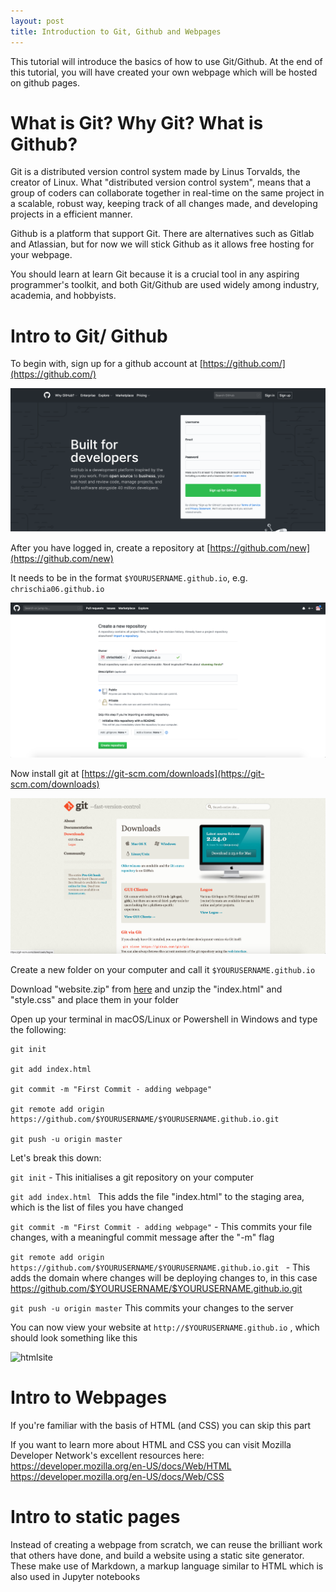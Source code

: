 ```yaml
---
layout: post
title: Introduction to Git, Github and Webpages
---
```


This tutorial will introduce the basics of how to use Git/Github. At the end of this tutorial, you will have created your own webpage which will be hosted on github pages.

# What is Git? Why Git? What is Github?

Git is a distributed version control system made by Linus Torvalds, the creator of Linux. What "distributed version control system", means that a group of coders can collaborate together in real-time on the same project in a scalable, robust way, keeping track of all changes made, and developing projects in a efficient manner.

Github is a platform that support Git. There are alternatives such as Gitlab and Atlassian, but for now we will stick Github as it allows free hosting for your webpage.

You should learn at learn Git because it is a crucial tool in any aspiring programmer's toolkit, and both Git/Github are used widely among industry, academia, and hobbyists.

# Intro to Git/ Github
To begin with, sign up for a github account at [https://github.com/](https://github.com/)

![github](/img/github.png)

After you have logged in, create a repository at [https://github.com/new](https://github.com/new)

It needs to be in the format ```$YOURUSERNAME.github.io```, e.g. ```chrischia06.github.io```

![github](/img/createrepo.png)

Now install git at [https://git-scm.com/downloads](https://git-scm.com/downloads)

![github](/img/git.png)

Create a new folder on your computer and call it ```$YOURUSERNAME.github.io```

Download "website.zip" from  [here](/img/website.zip) and unzip the "index.html" and "style.css" and place them in your folder

Open up your terminal in macOS/Linux or Powershell in Windows and type the following:
```
git init

git add index.html

git commit -m "First Commit - adding webpage"

git remote add origin https://github.com/$YOURUSERNAME/$YOURUSERNAME.github.io.git

git push -u origin master
```

Let's break this down:

```git init``` - This initialises a git repository on your computer

```git add index.html ``` This adds the file "index.html" to the staging area, which is the list of files you have changed

```git commit -m "First Commit - adding webpage"``` - This commits your file changes, with a meaningful commit message after the "-m" flag

```git remote add origin https://github.com/$YOURUSERNAME/$YOURUSERNAME.github.io.git ``` - This adds the domain where changes will be deploying changes to, in this case  https://github.com/$YOURUSERNAME/$YOURUSERNAME.github.io.git 

```git push -u origin master``` This commits your changes to the server

You can now view your website at ```http://$YOURUSERNAME.github.io```	, which should look something like this

![htmlsite](/img/htmlsite.png)


# Intro to Webpages

If you're familiar with the basis of HTML (and CSS) you can skip this part

If you want to learn more about HTML and CSS you can visit Mozilla Developer Network's excellent resources here:
https://developer.mozilla.org/en-US/docs/Web/HTML
https://developer.mozilla.org/en-US/docs/Web/CSS


# Intro to static pages

Instead of creating a webpage from scratch, we can reuse the brilliant work that others have done, and build a website using a static site generator. These make use of Markdown, a markup language similar to HTML which is also used in Jupyter notebooks

















